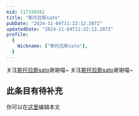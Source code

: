 ```yaml
---
mid: 117199262
title: "斯托拉斯sato"
pubDate: "2024-11-04T11:22:12.207Z"
updatedDate: "2024-11-04T11:22:12.207Z"
profile:
  {
    Nickname: ["斯托拉斯sato"],
  }
---
```


关注[斯托拉斯sato](https://space.bilibili.com/117199262)谢谢喵~ 关注[斯托拉斯sato](https://space.bilibili.com/117199262)谢谢喵~

## 此条目有待补充
你可以在[这里](https://github.com/Yuhanawa/VTuber.ICU/edit/master/src/content/v/斯托拉斯sato/index.md)编辑本文
